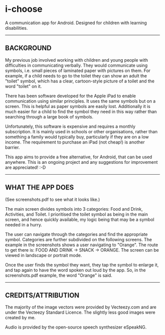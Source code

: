# i-choose
A communication app for Android. Designed for children with learning disabilities.

------------------------------------------------------------------------------------------
BACKGROUND
------------------------------------------------------------------------------------------

My previous job involved working with children and young people with difficulties in communicating verbally. They would communicate using symbols, i.e. small pieces of laminated paper with pictures on them. For example, if a child needs to go to the toilet they can show an adult the "toilet" symbol, which has a clear, cartoon-style picture of a toilet and the word "toilet" on it.

There has been software developed for the Apple iPad to enable communication using similar principles. It uses the same symbols but on a screen. This is helpful as paper symbols are easily lost. Additionally it is much easier for a child to find the symbol they need in this way rather than searching through a large book of symbols.

Unfortunately, this software is expensive and requires a monthly subscription. It is mainly used in schools or other organisations, rather than something a family would typically buy, particularly if they are on a low income. The requirement to purchase an iPad (not cheap!) is another barrier.

This app aims to provide a free alternative, for Android, that can be used anywhere. This is an ongoing project and any suggestions for improvement are appreciated! :-D

-----------------------------------------------------------------------------------------
WHAT THE APP DOES
-----------------------------------------------------------------------------------------

(See screenshots.pdf to see what it looks like.)

The main screen divides symbols into 3 categories: Food and Drink, Activities, and Toilet. I prioritised the toilet symbol as being in the main screen, and hence quickly available, my logic being that may be a symbol needed in a hurry. 

The user can navigate through the categories and find the appropriate symbol. Categories are further subdivided on the following screens. The example in the  screenshots shows a user navigating to "Orange". The route to get there is: FOOD AND DRINK -> SNACK -> ORANGE. The screen can be viewed in landscape or portrait mode. 

Once the user finds the symbol they want, they tap the symbol to enlarge it, and tap again to have the word spoken out loud by the app. So, in the screenshots.pdf example, the word "Orange" is said. 

----------------------------------------------------------------------------------------
CREDITS/ATTRIBUTION
----------------------------------------------------------------------------------------

The majority of the image vectors were provided by Vecteezy.com and are under the Vecteezy Standard Licence. The slightly less good images were created by me.

Audio is provided by the open-source speech synthesizer eSpeakNG.





